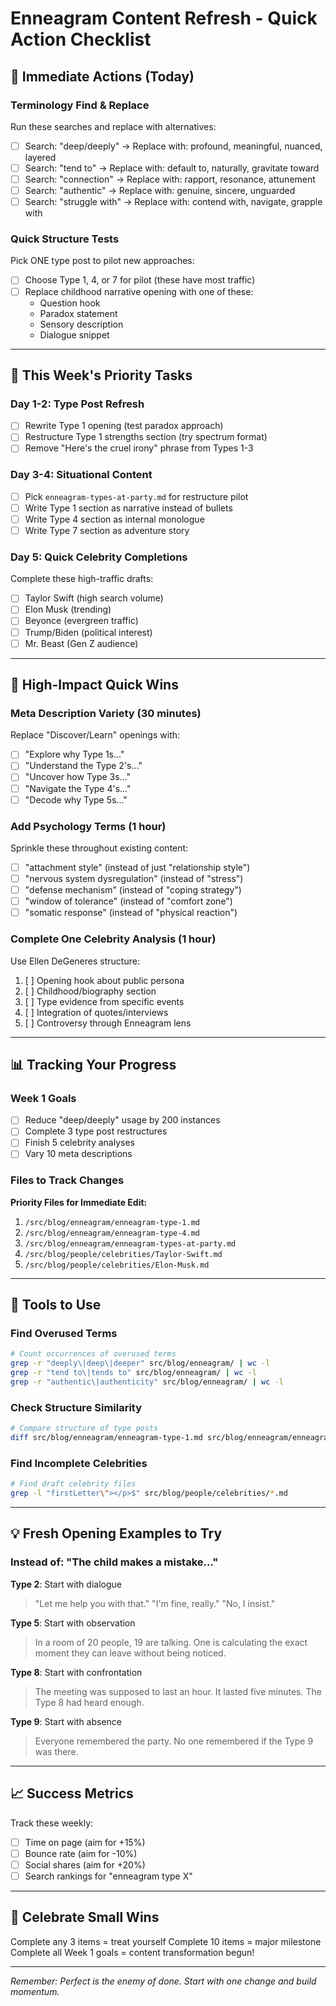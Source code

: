 # Enneagram Content Refresh - Quick Action Checklist

## 🚀 Immediate Actions (Today)

### Terminology Find & Replace

Run these searches and replace with alternatives:

- [ ] Search: "deep/deeply" → Replace with: profound, meaningful, nuanced, layered
- [ ] Search: "tend to" → Replace with: default to, naturally, gravitate toward
- [ ] Search: "connection" → Replace with: rapport, resonance, attunement
- [ ] Search: "authentic" → Replace with: genuine, sincere, unguarded
- [ ] Search: "struggle with" → Replace with: contend with, navigate, grapple with

### Quick Structure Tests

Pick ONE type post to pilot new approaches:

- [ ] Choose Type 1, 4, or 7 for pilot (these have most traffic)
- [ ] Replace childhood narrative opening with one of these:
  - Question hook
  - Paradox statement
  - Sensory description
  - Dialogue snippet

---

## 📝 This Week's Priority Tasks

### Day 1-2: Type Post Refresh

- [ ] Rewrite Type 1 opening (test paradox approach)
- [ ] Restructure Type 1 strengths section (try spectrum format)
- [ ] Remove "Here's the cruel irony" phrase from Types 1-3

### Day 3-4: Situational Content

- [ ] Pick `enneagram-types-at-party.md` for restructure pilot
- [ ] Write Type 1 section as narrative instead of bullets
- [ ] Write Type 4 section as internal monologue
- [ ] Write Type 7 section as adventure story

### Day 5: Quick Celebrity Completions

Complete these high-traffic drafts:

- [ ] Taylor Swift (high search volume)
- [ ] Elon Musk (trending)
- [ ] Beyonce (evergreen traffic)
- [ ] Trump/Biden (political interest)
- [ ] Mr. Beast (Gen Z audience)

---

## 🎯 High-Impact Quick Wins

### Meta Description Variety (30 minutes)

Replace "Discover/Learn" openings with:

- [ ] "Explore why Type 1s..."
- [ ] "Understand the Type 2's..."
- [ ] "Uncover how Type 3s..."
- [ ] "Navigate the Type 4's..."
- [ ] "Decode why Type 5s..."

### Add Psychology Terms (1 hour)

Sprinkle these throughout existing content:

- [ ] "attachment style" (instead of just "relationship style")
- [ ] "nervous system dysregulation" (instead of "stress")
- [ ] "defense mechanism" (instead of "coping strategy")
- [ ] "window of tolerance" (instead of "comfort zone")
- [ ] "somatic response" (instead of "physical reaction")

### Complete One Celebrity Analysis (1 hour)

Use Ellen DeGeneres structure:

1. [ ] Opening hook about public persona
2. [ ] Childhood/biography section
3. [ ] Type evidence from specific events
4. [ ] Integration of quotes/interviews
5. [ ] Controversy through Enneagram lens

---

## 📊 Tracking Your Progress

### Week 1 Goals

- [ ] Reduce "deep/deeply" usage by 200 instances
- [ ] Complete 3 type post restructures
- [ ] Finish 5 celebrity analyses
- [ ] Vary 10 meta descriptions

### Files to Track Changes

**Priority Files for Immediate Edit:**

1. `/src/blog/enneagram/enneagram-type-1.md`
2. `/src/blog/enneagram/enneagram-type-4.md`
3. `/src/blog/enneagram/enneagram-types-at-party.md`
4. `/src/blog/people/celebrities/Taylor-Swift.md`
5. `/src/blog/people/celebrities/Elon-Musk.md`

---

## 🔧 Tools to Use

### Find Overused Terms

```bash
# Count occurrences of overused terms
grep -r "deeply\|deep\|deeper" src/blog/enneagram/ | wc -l
grep -r "tend to\|tends to" src/blog/enneagram/ | wc -l
grep -r "authentic\|authenticity" src/blog/enneagram/ | wc -l
```

### Check Structure Similarity

```bash
# Compare structure of type posts
diff src/blog/enneagram/enneagram-type-1.md src/blog/enneagram/enneagram-type-2.md
```

### Find Incomplete Celebrities

```bash
# Find draft celebrity files
grep -l "firstLetter\"></p>$" src/blog/people/celebrities/*.md
```

---

## 💡 Fresh Opening Examples to Try

### Instead of: "The child makes a mistake..."

**Type 2**: Start with dialogue

> "Let me help you with that."
> "I'm fine, really."
> "No, I insist."

**Type 5**: Start with observation

> In a room of 20 people, 19 are talking. One is calculating the exact moment they can leave without being noticed.

**Type 8**: Start with confrontation

> The meeting was supposed to last an hour. It lasted five minutes. The Type 8 had heard enough.

**Type 9**: Start with absence

> Everyone remembered the party. No one remembered if the Type 9 was there.

---

## 📈 Success Metrics

Track these weekly:

- [ ] Time on page (aim for +15%)
- [ ] Bounce rate (aim for -10%)
- [ ] Social shares (aim for +20%)
- [ ] Search rankings for "enneagram type X"

---

## 🎉 Celebrate Small Wins

Complete any 3 items = treat yourself
Complete 10 items = major milestone
Complete all Week 1 goals = content transformation begun!

---

_Remember: Perfect is the enemy of done. Start with one change and build momentum._
